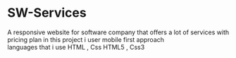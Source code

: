 # SW-Services
A responsive website for software company  that offers a lot of  services with pricing plan 
in this project i user mobile first approach  
languages that i use 
HTML , Css HTML5 , Css3

